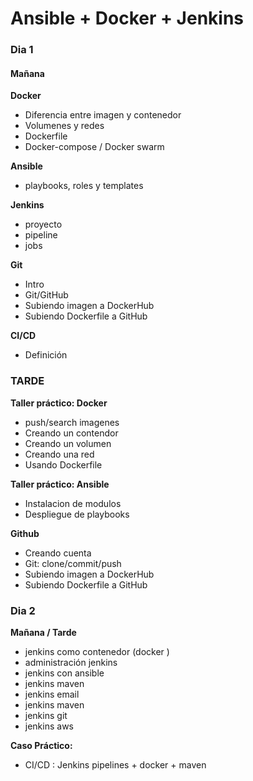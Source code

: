 # Ansible + Docker + Jenkins

### Dia 1

#### Mañana

**Docker**
- Diferencia entre imagen y contenedor
- Volumenes y redes
- Dockerfile
- Docker-compose / Docker swarm

**Ansible**
- playbooks, roles y templates

**Jenkins**
- proyecto
- pipeline
- jobs

**Git**
- Intro
- Git/GitHub
- Subiendo imagen a DockerHub
- Subiendo Dockerfile a GitHub

**CI/CD**
- Definición


### TARDE

**Taller práctico: Docker**
- push/search imagenes
- Creando un contendor
- Creando un volumen
- Creando una red
- Usando Dockerfile


**Taller práctico: Ansible**
- Instalacion de modulos
- Despliegue de playbooks


**Github**
- Creando cuenta
- Git: clone/commit/push
- Subiendo imagen a DockerHub
- Subiendo Dockerfile a GitHub

### Dia 2

**Mañana / Tarde**

- jenkins como contenedor (docker )
- administración jenkins
- jenkins con ansible
- jenkins maven
- jenkins email
- jenkins maven
- jenkins git
- jenkins aws

**Caso Práctico:**
- CI/CD : Jenkins pipelines + docker + maven


